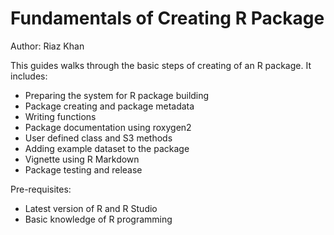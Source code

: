 # Fundamentals of Creating R Package

Author: Riaz Khan

This guides walks through the basic steps of creating of an R package. It includes:
* Preparing the system for R package building
* Package creating and package metadata
* Writing functions
* Package documentation using roxygen2
* User defined class and S3 methods
* Adding example dataset to the package
* Vignette using R Markdown
* Package testing and release

Pre-requisites:
* Latest version of R and R Studio
* Basic knowledge of R programming

